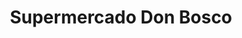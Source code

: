 ---
title: "Supermercado Don Bosco"
url: /puerto-natales/supermercado-don-bosco/
shop: Supermarkt
---